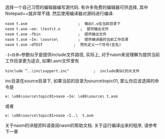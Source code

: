 

选择一个自己习惯的编辑器编写源代码. 有许多免费的编辑器可供选择, 其中Notepad++就非常不错. 然后使用编译器对源码进行编译. 

```
nasm t.asm                       ;  输出t.o在当前目录下
nasm t.asm –oe: \test\t.o         ;  提供输出文件
nasm t.asm –fbin                 ;  提供输出文件
nasm t.asm –Ie: \source\         ;  提供编译器的当前工作目录
nasm t.asm –dTEST              ;  预先定义一个符号(宏名)
```

`-I<目录>`参数似乎是提供include文件路径, 实际上, 对于nasm来说理解为提供当前工作目录更为适合, 如果t.asm文件里有

```
%include ”..\inc\support.inc"           ;  include类似C的头文件
```

inc目录在source目录下, 如果当前的目录为source\topic01\, 那么你应该选择的命令是

```
e: \x86\source\topic01>nasm –Ie: \x86\source\ t.asm
```

或者

```
e: \x86\source\topic01>nasm –I..\  t.asm
```

关于nasm的详细资料请查阅nasm的帮助文档. 关于运行编译出来的程序, 请参考下一章